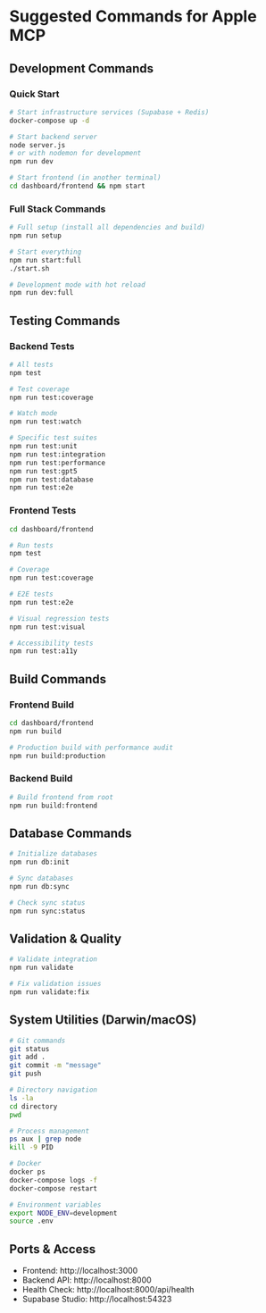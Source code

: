 # Suggested Commands for Apple MCP

## Development Commands

### Quick Start
```bash
# Start infrastructure services (Supabase + Redis)
docker-compose up -d

# Start backend server
node server.js
# or with nodemon for development
npm run dev

# Start frontend (in another terminal)
cd dashboard/frontend && npm start
```

### Full Stack Commands
```bash
# Full setup (install all dependencies and build)
npm run setup

# Start everything
npm run start:full
./start.sh

# Development mode with hot reload
npm run dev:full
```

## Testing Commands

### Backend Tests
```bash
# All tests
npm test

# Test coverage
npm run test:coverage

# Watch mode
npm run test:watch

# Specific test suites
npm run test:unit
npm run test:integration
npm run test:performance
npm run test:gpt5
npm run test:database
npm run test:e2e
```

### Frontend Tests
```bash
cd dashboard/frontend

# Run tests
npm test

# Coverage
npm run test:coverage

# E2E tests
npm run test:e2e

# Visual regression tests
npm run test:visual

# Accessibility tests
npm run test:a11y
```

## Build Commands

### Frontend Build
```bash
cd dashboard/frontend
npm run build

# Production build with performance audit
npm run build:production
```

### Backend Build
```bash
# Build frontend from root
npm run build:frontend
```

## Database Commands

```bash
# Initialize databases
npm run db:init

# Sync databases
npm run db:sync

# Check sync status
npm run sync:status
```

## Validation & Quality

```bash
# Validate integration
npm run validate

# Fix validation issues
npm run validate:fix
```

## System Utilities (Darwin/macOS)

```bash
# Git commands
git status
git add .
git commit -m "message"
git push

# Directory navigation
ls -la
cd directory
pwd

# Process management
ps aux | grep node
kill -9 PID

# Docker
docker ps
docker-compose logs -f
docker-compose restart

# Environment variables
export NODE_ENV=development
source .env
```

## Ports & Access
- Frontend: http://localhost:3000
- Backend API: http://localhost:8000
- Health Check: http://localhost:8000/api/health
- Supabase Studio: http://localhost:54323